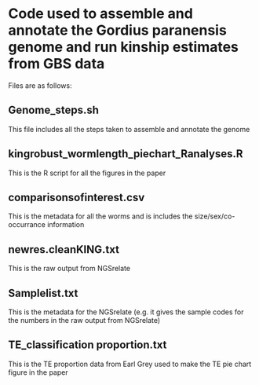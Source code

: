 # Code used to assemble and annotate the Gordius paranensis genome and run kinship estimates from GBS data

Files are as follows:

## Genome_steps.sh
This file includes all the steps taken to assemble and annotate the genome

## kingrobust_wormlength_piechart_Ranalyses.R
This is the R script for all the figures in the paper

## comparisonsofinterest.csv
This is the metadata for all the worms and is includes the size/sex/co-occurrance information

## newres.cleanKING.txt
This is the raw output from NGSrelate

## Samplelist.txt
This is the metadata for the NGSrelate (e.g. it gives the sample codes for the numbers in the raw output from NGSrelate)

## TE_classification proportion.txt
This is the TE proportion data from Earl Grey used to make the TE pie chart figure in the paper
